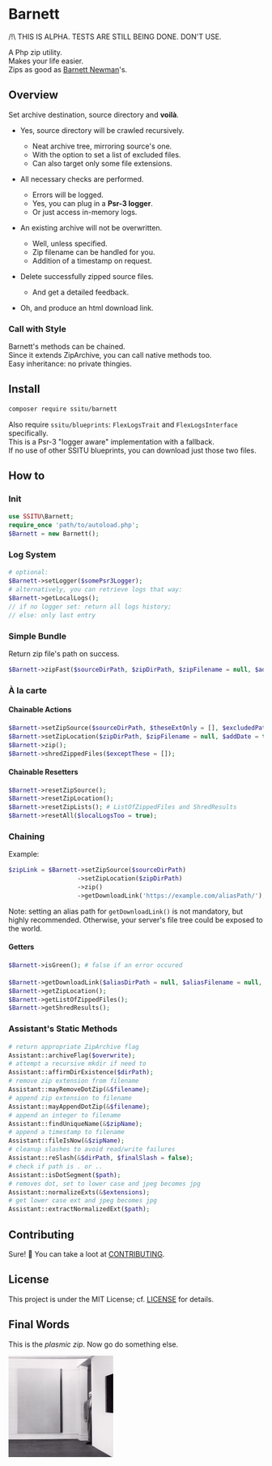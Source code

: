 # Barnett

/!\ THIS IS ALPHA. TESTS ARE STILL BEING DONE. DON'T USE.

A Php zip utility.  
Makes your life easier.  
Zips as good as [Barnett Newman](https://www.moma.org/artists/4285)'s.

## Overview

Set archive destination, source directory and **voilà**.

* Yes, source directory will be crawled recursively.
  * Neat archive tree, mirroring source's one.
  * With the option to set a list of excluded files.
  * Can also target only some file extensions.

* All necessary checks are performed.
  * Errors will be logged.
  * Yes, you can plug in a **Psr-3 logger**.
  * Or just access in-memory logs.

* An existing archive will not be overwritten.
  * Well, unless specified.
  * Zip filename can be handled for you.
  * Addition of a timestamp on request.

* Delete successfully zipped source files.
  * And get a detailed feedback.
* Oh, and produce an html download link.

### Call with Style

Barnett's methods can be chained.  
Since it extends ZipArchive, you can call native methods too.  
Easy inheritance: no private thingies.  

## Install

```bash
composer require ssitu/barnett
```

Also require `ssitu/blueprints`:
`FlexLogsTrait` and `FlexLogsInterface` specifically.  
This is a Psr-3 "logger aware" implementation with a fallback.  
If no use of other SSITU blueprints, you can download just those two files.

## How to

### Init

```php
use SSITU\Barnett;
require_once 'path/to/autoload.php';
$Barnett = new Barnett();
```

### Log System

```php
# optional:
$Barnett->setLogger($somePsr3Logger);
# alternatively, you can retrieve logs that way:
$Barnett->getLocalLogs();
// if no logger set: return all logs history;
// else: only last entry
```

### Simple Bundle

Return zip file's path on success.

```php
$Barnett->zipFast($sourceDirPath, $zipDirPath, $zipFilename = null, $addDate = true, $overwrite = false);
```

### À la carte

#### Chainable Actions

```php
$Barnett->setZipSource($sourceDirPath, $theseExtOnly = [], $excludedPaths = []);
$Barnett->setZipLocation($zipDirPath, $zipFilename = null, $addDate = true, $overwrite = false);
$Barnett->zip();
$Barnett->shredZippedFiles($exceptThese = []);
```

#### Chainable Resetters

```php
$Barnett->resetZipSource();
$Barnett->resetZipLocation();
$Barnett->resetZipLists(); # ListOfZippedFiles and ShredResults
$Barnett->resetAll($localLogsToo = true);
```

### Chaining

Example:

```php
$zipLink = $Barnett->setZipSource($sourceDirPath)
                   ->setZipLocation($zipDirPath)
                   ->zip()
                   ->getDownloadLink('https://example.com/aliasPath/');
```

Note: setting an alias path for `getDownloadLink()` is not mandatory, but highly recommended.
Otherwise, your server's file tree could be exposed to the world.

#### Getters

```php
$Barnett->isGreen(); # false if an error occured

$Barnett->getDownloadLink($aliasDirPath = null, $aliasFilename = null, $text = 'download');
$Barnett->getZipLocation();
$Barnett->getListOfZippedFiles();
$Barnett->getShredResults();
```

### Assistant's Static Methods

```php
# return appropriate ZipArchive flag
Assistant::archiveFlag($overwrite);
# attempt a recursive mkdir if need to
Assistant::affirmDirExistence($dirPath);
# remove zip extension from filename
Assistant::mayRemoveDotZip(&$filename);
# append zip extension to filename
Assistant::mayAppendDotZip(&$filename);
# append an integer to filename
Assistant::findUniqueName(&$zipName);
# append a timestamp to filename
Assistant::fileIsNow(&$zipName);
# cleanup slashes to avoid read/write failures
Assistant::reSlash(&$dirPath, $finalSlash = false);
# check if path is . or ..
Assistant::isDotSegment($path);
# removes dot, set to lower case and jpeg becomes jpg
Assistant::normalizeExts(&$extensions);
# get lower case ext and jpeg becomes jpg
Assistant::extractNormalizedExt($path);
```

## Contributing

Sure! :raised_hands:
You can take a loot at [CONTRIBUTING](CONTRIBUTING.md).

## License

This project is under the MIT License; cf. [LICENSE](LICENSE) for details.

## Final Words

This is the _plasmic zip_.
Now go do something else.

![Barnett Newman at Betty Parsons gallery | photo by Hans Namuth](Barnett-Newman-at-Betty-Parsons-gallery-photo-by-Hans-Namuth.png)
